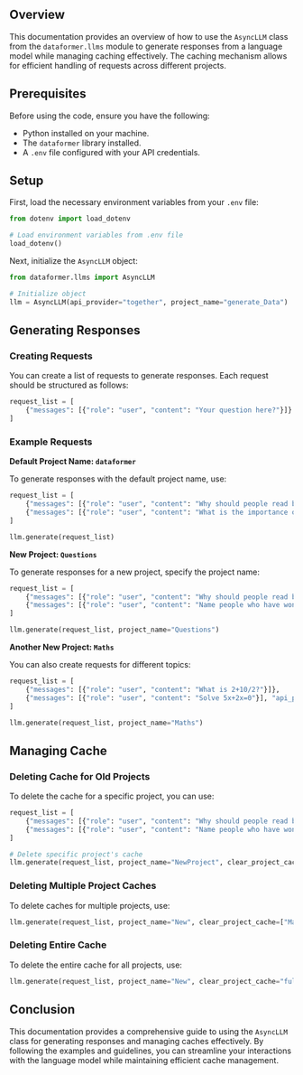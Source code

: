 ## Overview

This documentation provides an overview of how to use the `AsyncLLM` class from the `dataformer.llms` module to generate responses from a language model while managing caching effectively. The caching mechanism allows for efficient handling of requests across different projects.

## Prerequisites

Before using the code, ensure you have the following:

- Python installed on your machine.
- The `dataformer` library installed.
- A `.env` file configured with your API credentials.

## Setup

First, load the necessary environment variables from your `.env` file:

```python
from dotenv import load_dotenv

# Load environment variables from .env file
load_dotenv()
```

Next, initialize the `AsyncLLM` object:

```python
from dataformer.llms import AsyncLLM

# Initialize object
llm = AsyncLLM(api_provider="together", project_name="generate_Data")
```

## Generating Responses

### Creating Requests

You can create a list of requests to generate responses. Each request should be structured as follows:

```python
request_list = [
    {"messages": [{"role": "user", "content": "Your question here?"}]}
]
```

### Example Requests

**Default Project Name: `dataformer`**

   To generate responses with the default project name, use:

   ```python
   request_list = [
       {"messages": [{"role": "user", "content": "Why should people read books?"}]},
       {"messages": [{"role": "user", "content": "What is the importance of clouds?"}], "api_provider": "together"}
   ]

   llm.generate(request_list)
   ```

**New Project: `Questions`**

   To generate responses for a new project, specify the project name:

   ```python
   request_list = [
       {"messages": [{"role": "user", "content": "Why should people read books?"}]},
       {"messages": [{"role": "user", "content": "Name people who have won medals at olympics 2024."}], "api_provider": "together"}
   ]

   llm.generate(request_list, project_name="Questions")
   ```

**Another New Project: `Maths`**

   You can also create requests for different topics:

   ```python
   request_list = [
       {"messages": [{"role": "user", "content": "What is 2+10/2?"}]},
       {"messages": [{"role": "user", "content": "Solve 5x+2x=0"}], "api_provider": "together"}
   ]

   llm.generate(request_list, project_name="Maths")
   ```

## Managing Cache

### Deleting Cache for Old Projects

To delete the cache for a specific project, you can use:

```python
request_list = [
    {"messages": [{"role": "user", "content": "Why should people read books?"}]},  # Request will be skipped
    {"messages": [{"role": "user", "content": "Name people who have won medals at olympics 2024."}], "api_provider": "together"}
]

# Delete specific project's cache
llm.generate(request_list, project_name="NewProject", clear_project_cache="Questions")
```

### Deleting Multiple Project Caches

To delete caches for multiple projects, use:

```python
llm.generate(request_list, project_name="New", clear_project_cache=["Maths", "Generate_data"])
```

### Deleting Entire Cache

To delete the entire cache for all projects, use:

```python
llm.generate(request_list, project_name="New", clear_project_cache="full")
```

## Conclusion

This documentation provides a comprehensive guide to using the `AsyncLLM` class for generating responses and managing caches effectively. By following the examples and guidelines, you can streamline your interactions with the language model while maintaining efficient cache management.
